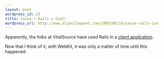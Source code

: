 ```yaml
---
layout: post
wordpress_id: 23
title: Cocoa + Rails = Cool!
wordpress_url: http://www.alieniloquent.com/2005/08/16/cocoa-rails-cool/
---
```

Apparently, the folks at VitalSource have used Rails in a [client
application][1].

Now that I think of it, with WebKit, it was only a matter of time until this
happened.

   [1]: http://blogs.pragprog.com/cgi-bin/pragdave.cgi/Random/VitalSource.html


